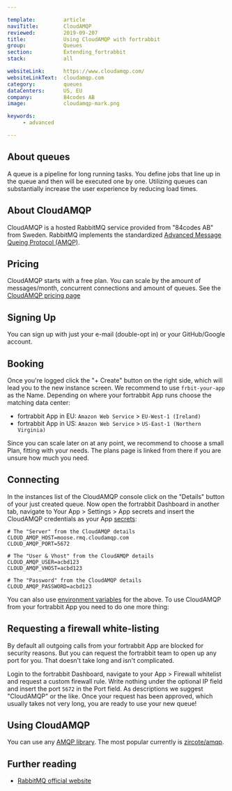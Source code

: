 ```yaml
---

template:         article
naviTitle:        CloudAMQP
reviewed:         2019-09-207
title:            Using CloudAMQP with fortrabbit
group:            Queues
section:          Extending_fortrabbit
stack:            all

websiteLink:      https://www.cloudamqp.com/
websiteLinkText:  cloudamqp.com
category:         queues
dataCenters:      US, EU
company:          84codes AB
image:            cloudamqp-mark.png

keywords:
     - advanced

---
```




## About queues

A queue is a pipeline for long running tasks. You define jobs that line up in the queue and then will be executed one by one. Utilizing queues can substantially increase the user experience by reducing load times.


## About CloudAMQP

CloudAMQP is a hosted RabbitMQ service provided from "84codes AB" from Sweden. RabbitMQ implements the standardized [Advanced Message Queing Protocol (AMQP)](https://en.wikipedia.org/wiki/Advanced_Message_Queuing_Protocol).


## Pricing

CloudAMQP starts with a free plan. You can scale by the amount of messages/month, concurrent connections and amount of queues. See the [CloudAMQP pricing page](https://www.cloudamqp.com/plans.html?utm_source=fortrabbit)


## Signing Up

You can sign up with just your e-mail (double-opt in) or your GitHub/Google account.


## Booking

Once you're logged click the "+ Create" button on the right side, which will lead you to the new instance screen. We recommend to use `frbit-your-app` as the Name. Depending on where your fortrabbit App runs choose the matching data center:

* fortrabbit App in EU: `Amazon Web Service` > `EU-West-1 (Ireland)`
* fortrabbit App in US: `Amazon Web Service` > `US-East-1 (Northern Virginia)`

Since you can scale later on at any point, we recommend to choose a small Plan, fitting with your needs. The plans page is linked from there if you are unsure how much you need.


## Connecting

In the instances list of the CloudAMQP console click on the "Details" button of your just created queue. Now open the fortrabbit Dashboard in another tab, navigate to Your App > Settings > App secrets and insert the CloudAMQP credentials as your App [secrets](/secrets):

```plain
# The "Server" from the CloudAMQP details
CLOUD_AMQP_HOST=moose.rmq.cloudamqp.com
CLOUD_AMQP_PORT=5672

# The "User & Vhost" from the CloudAMQP details
CLOUD_AMQP_USER=acbd123
CLOUD_AMQP_VHOST=acbd123

# The "Password" from the CloudAMQP details
CLOUD_AMQP_PASSWORD=acbd123
```

You can also use [environment variables](/env-vars) for the above. To use CloudAMQP from your fortrabbit App you need to do one more thing:


## Requesting a firewall white-listing

By default all outgoing calls from your fortrabbit App are blocked for security reasons. But you can request the fortrabbit team to open up any port for you. That doesn't take long and isn't complicated.

Login to the fortrabbit Dashboard, navigate to your App > Firewall whitelist and request a custom firewall rule. Write nothing under the optional IP field and insert the port `5672` in the Port field. As descriptions we suggest "CloudAMQP" or the like. Once your request has been approved, which usually takes not very long, you are ready to use your new queue!



## Using CloudAMQP

You can use any [AMQP library](https://packagist.org/search/?q=amqp). The most popular currently is [zircote/amqp](https://packagist.org/packages/zircote/amqp).

## Further reading

* [RabbitMQ official website](https://www.rabbitmq.com/)